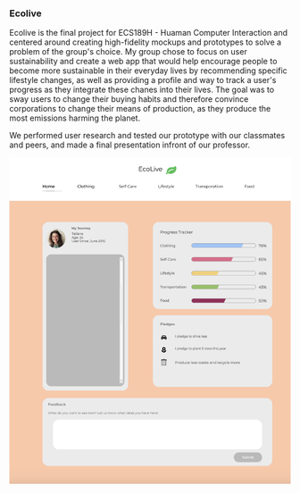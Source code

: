 ### Ecolive

Ecolive is the final project for ECS189H - Huaman Computer Interaction and centered around creating high-fidelity mockups and prototypes to solve a problem of
the group's choice. My group chose to focus on user sustainability and create a web app that would help encourage people to become more sustainable in their
everyday lives by recommending specific lifestyle changes, as well as providing a profile and way to track a user's progress as they integrate these chanes into
their lives. The goal was to sway users to change their buying habits and therefore convince corporations to change their means of production, as they produce the most
emissions harming the planet.

We performed user research and tested our prototype with our classmates and peers, and made a final presentation infront of our professor.

![](/screenshots/home.png)
